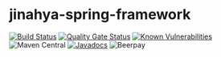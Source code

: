 # jinahya-spring-framework

[![Build Status](https://travis-ci.org/jinahya/jinahya-springframework.svg?branch=develop)](https://travis-ci.org/jinahya/jinahya-springframework)
[![Quality Gate Status](https://sonarcloud.io/api/project_badges/measure?project=com.github.jinahya%3Ajinahya-springframework%3Adevelop&metric=alert_status)](https://sonarcloud.io/dashboard?id=com.github.jinahya%3Ajinahya-springframework%3Adevelop)
[![Known Vulnerabilities](https://snyk.io/test/github/jinahya/jinahya-springframework/badge.svg?targetFile=pom.xml)](https://snyk.io/test/github/jinahya/jinahya-springframework?targetFile=pom.xml)
![Maven Central](https://img.shields.io/maven-central/v/com.github.jinahya/jinahya-springframework.svg)
[![Javadocs](https://javadoc.io/badge/com.github.jinahya/jinahya-srpingframework.svg)](https://javadoc.io/doc/com.github.jinahya/jinahya-srpingframework)
![Beerpay](https://img.shields.io/beerpay/jinahya/jinahya-springframework.svg)